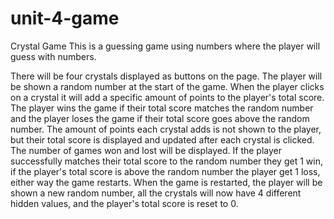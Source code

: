 # unit-4-game
Crystal Game
This is a guessing game using numbers where the player will guess with numbers.

There will be four crystals displayed as buttons on the page.
The player will be shown a random number at the start of the game.
When the player clicks on a crystal it will add a specific amount of points to the player's total score.
The player wins the game if their total score matches the random number and the player loses the game if 
their total score goes above the random number.
The amount of points each crystal adds is not shown to the player, but their total score is displayed
and updated after each crystal is clicked.
The number of games won and lost will be displayed.
If the player successfully matches their total score to the random number they get 1 win, if the player's total score is above 
the random number the player get 1 loss, either way the game restarts.
When the game is restarted, the player will be shown a new random number, all the crystals will now have 4 different hidden values, 
and the player's total score is reset to 0.
